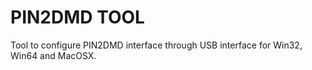 # PIN2DMD TOOL

Tool to configure PIN2DMD interface through USB interface for Win32, Win64 and MacOSX.

